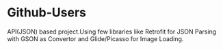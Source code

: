 # Github-Users
API(JSON) based project.Using few libraries like Retrofit for JSON Parsing with GSON as Convertor and Glide/Picasso for Image Loading.
